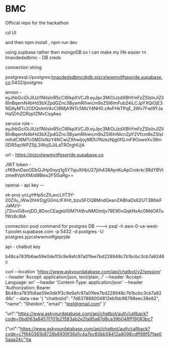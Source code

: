 # BMC
Official repo for the hackathon


cd UI

and then npm install , npm run dev 

using supbase rather then mongoDB so I can make my life easier rn
lmaodedxdbmc - DB creds 


connection string 

postgresql://postgres:lmaodedxdbmc@db.pjzcxlwwmvitfgsprjde.supabase.co:5432/postgres


annon - eyJhbGciOiJIUzI1NiIsInR5cCI6IkpXVCJ9.eyJpc3MiOiJzdXBhYmFzZSIsInJlZiI6InBqemN4bHd3bXZpdGZnc3ByamRlIiwicm9sZSI6ImFub24iLCJpYXQiOjE3NDAyMTc2ODQsImV4cCI6MjA1NTc5MzY4NH0.zAvFHkTPqE_3Wv7Fwl9YJaHa1ZrhZORzp1ZMvCsqAeo


service role - eyJhbGciOiJIUzI1NiIsInR5cCI6IkpXVCJ9.eyJpc3MiOiJzdXBhYmFzZSIsInJlZiI6InBqemN4bHd3bXZpdGZnc3ByamRlIiwicm9sZSI6InNlcnZpY2Vfcm9sZSIsImlhdCI6MTc0MDIxNzY4NCwiZXhwIjoyMDU1NzkzNjg0fQ.mF9OsweXv38m0DR5qcWPZ5jL3WojSJiiLaTROrgHUjA

url - https://pjzcxlwwmvitfgsprjde.supabase.co

JWT token - cfK9xnDaoODbQJHp0nyq1g5Y7ajuXHbU27jiih438AynKuApCrokrkr3RdYBVtzme8VphXM/d9Bles2F5l5aRg==

openai - api key -- 

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


connection psql command for postgres DB --->  psql -h aws-0-us-west-1.pooler.supabase.com -p 5432 -d postgres -U postgres.pjzcxlwwmvitfgsprjde


api - chatbot key 

b48ca783fb6ae59e0de1f3c9e9afc97a01fee7bd228948c7b1bcbc3cb7a9246c


curl --location 'https://www.askyourdatabase.com/api/chatbot/v2/session' --header 'Accept: application/json, text/plain, */*' --header 'Accept-Language: en' --header 'Content-Type: application/json' --header 'Authorization: Bearer $b48ca783fb6ae59e0de1f3c9e9afc97a01fee7bd228948c7b1bcbc3cb7a9246c' --data-raw '{
    "chatbotid": "7d637888004812eb1bb98798eec38e82",
    "name": "Sheldon",
    "email": "test@gmail.com"
}'

"url":"https://www.askyourdatabase.com/api/chatbot/auth/callback?code=0bd063a8457f701b21583ab2e2fa95a87d8ca39b048ff19083bc7

{"url":"https://www.askyourdatabase.com/api/chatbot/auth/callback?code=c7f840361b8728b8939f36d1c4a7ec60bb58412a8098cdff99f57fae05aaa24c"}ta